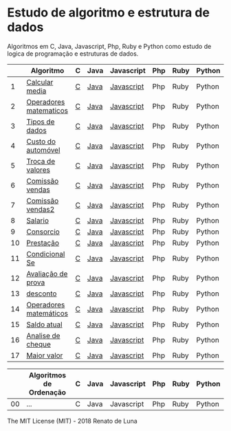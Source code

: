 # Estudo de algoritmo e estrutura de dados

Algoritmos em C, Java, Javascript, Php, Ruby e Python como estudo de logica de programação e estruturas de dados.

|    | Algoritmo                                  |  C        |     Java     |      Javascript    |     Php    |   Ruby      |   Python      |
|----|--------------------------------------------|-----------|--------------|--------------------|------------|-------------|---------------|
| 1  | [Calcular media][1]                        | [C][1.2]  | [Java][1.3]  | [Javascript][1.4]  | Php        | Ruby        | Python        |
| 2  | [Operadores matematicos][2]                | [C][2.2]  | [Java][2.3]  | [Javascript][2.4]  | Php        | Ruby        | Python        |
| 3  | [Tipos de dados][3]                        | [C][3.2]  | [Java][3.3]  | [Javascript][3.4]  | Php        | Ruby        | Python        |
| 4  | [Custo do automóvel][4]                    | [C][4.2]  | [Java][4.3]  | [Javascript][4.4]  | Php        | Ruby        | Python        |
| 5  | [Troca de valores][5]                      | [C][5.2]  | [Java][5.3]  | [Javascript][5.4]  | Php        | Ruby        | Python        |
| 6  | [Comissão vendas][6]                       | [C][6.2]  | [Java][6.3]  | [Javascript][6.4]  | Php        | Ruby        | Python        |
| 7  | [Comissão vendas2][7]                      | [C][7.2]  | [Java][7.3]  | [Javascript][7.4]  | Php        | Ruby        | Python        |
| 8  | [Salario][8]                               | [C][8.2]  | [Java][8.3]  | [Javascript][8.4]  | Php        | Ruby        | Python        |
| 9  | [Consorcio][9]                             | [C][9.2]  | [Java][9.3]  | [Javascript][9.4]  | Php        | Ruby        | Python        |
| 10 | [Prestação][10]                            | [C][10.2] | [Java][10.3] | [Javascript][10.4] | Php        | Ruby        | Python        |
| 11 | [Condicional Se][11]                       | [C][11.2] | [Java][11.3] | [Javascript][11.4] | Php        | Ruby        | Python        |
| 12 | [Avaliação de prova][12]                   | [C][12.2] | [Java][12.3] | [Javascript][12.4] | Php        | Ruby        | Python        |
| 13 | [desconto][13]                             | [C][13.2] | [Java][13.3] | [Javascript][13.4] | Php        | Ruby        | Python        |
| 14 | [Operadores matemáticos][14]               | [C][14.2] | [Java][14.3] | [Javascript][14.4] | Php        | Ruby        | Python        |
| 15 | [Saldo atual][15]                          | [C][15.2] | [Java][15.3] | [Javascript][15.4] | Php        | Ruby        | Python        |
| 16 | [Analise de cheque][16]                    | [C][16.2] | [Java][16.3] | [Javascript][16.4] | Php        | Ruby        | Python        |
| 17 | [Maior valor][17]                          | [C][17.2] | [Java][17.3] | [Javascript][17.4] | Php        | Ruby        | Python        |


|    | Algoritmos de Ordenação                    |  C        |     Java     |      Javascript    |     Php    |   Ruby      |   Python      |
|----|--------------------------------------------|-----------|--------------|--------------------|------------|-------------|---------------|
| 00 | ...                                        |  C        |     Java     |      Javascript    |     Php    |   Ruby      |   Python      |

The MIT License (MIT) - 2018 Renato de Luna

[1]:   /Visualg/calcular-media.alg
[1.2]: /C/calcular-media.c
[1.3]: /Java/calcular-media.java
[1.4]: /Javascript/calcular-media.js
[2]:   /Visualg/operadores-matematicos.alg
[2.2]: /C/operadoresMatematicos.c
[2.3]: /Java/operadoresMatematicos.java
[2.4]: /Javascript/operadores-matematicos.js
[3]:   /Visualg/tipos-de-dados.alg
[3.2]: /C/tipos-de-dados.c
[3.3]: /Java/tipos-de-dados.java
[3.4]: /Javascript/tipos-de-dados.js
[4]:   /Visualg/custo-do-automovel.alg
[4.2]: /C/custo-do-automovel.c
[4.3]: /Java/custo-do-automovel.java
[4.4]: /Javascript/custo-do-automovel.js
[5]:   /Visualg/troca-de-valores.alg
[5.2]: /C/troca-de-valores.c
[5.3]: /Java/troca-de-valores.java
[5.4]: /Javascript/troca-de-valores.js
[6]:   /Visualg/comissao-vendas.alg
[6.2]: /C/comissao-vendas.c
[6.3]: /Java/comissao-vendas.java
[6.4]: /Javascript/comissao-vendas.js
[7]:   /Visualg/comissao-vendas2.alg
[7.2]: /C/comissao-vendas2.c
[7.3]: /Java/comissao-vendas2.java
[7.4]: /Javascript/comissao-vendas2.js
[8]:   /Visualg/salario.alg
[8.2]: /C/salario.c
[8.3]: /Java/salario.java
[8.4]: /Javascript/salario.js
[9]:   /Visualg/consorcio.alg
[9.2]: /C/consorcio.c
[9.3]: /Java/consorcio.java
[9.4]: /Javascript/consorcio.js
[10]:   /Visualg/prestacao.alg
[10.2]: /C/prestacao.c
[10.3]: /Java/prestacao.java
[10.4]: /Javascript/prestacao.js
[11]:   /Visualg/condicionalSe.alg
[11.2]: /C/condicionalSe.c
[11.3]: /Java/condicionalSe.java
[11.4]: /Javascript/condicionalSe.js
[12]:   /Visualg/avaliacao-de-prova.alg
[12.2]: /C/avaliacao-de-prova.c
[12.3]: /Java/avaliacao-de-prova.java
[12.4]: /Javascript/avaliacao-de-prova.js
[13]:   /Visualg/desconto.alg
[13.2]: /C/desconto.c
[13.3]: /Java/desconto.java
[13.4]: /Javascript/desconto.js
[14]:   /Visualg/operadores-matematicos.alg
[14.2]: /C/operadoresMatematicos.c
[14.3]: /Java/operadoresMatematicos.java
[14.4]: /Javascript/operadores-matematicos.js
[15]:   /Visualg/saldo-atual.alg
[15.2]: /C/saldo-atual.c
[15.3]: /Java/saldo-atual.java
[15.4]: /Javascript/saldo-atual.js
[16]:   /Visualg/analise-de-cheque.alg
[16.2]: /C/analise-de-cheque.c
[16.3]: /Java/analise-de-cheque.java
[16.4]: /Javascript/analise-de-cheque.js
[17]:   /Visualg/maior-valor.alg
[17.2]: /C/maior-valor.c
[17.3]: /Java/maior-valor.java
[17.4]: /Javascript/maior-valor.js